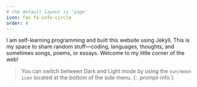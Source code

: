 ```yaml
---
# the default layout is 'page'
icon: fas fa-info-circle
order: 4
---
```


I am self-learning programming and built this website using Jekyll. This is my space to share random stuff—coding, languages, thoughts, and sometimes songs, poems, or essays. Welcome to my little corner of the web!

 > You can switch between Dark and Light mode by using the `sun/moon icon` located at the bottom of the side menu. {: .prompt-info }
